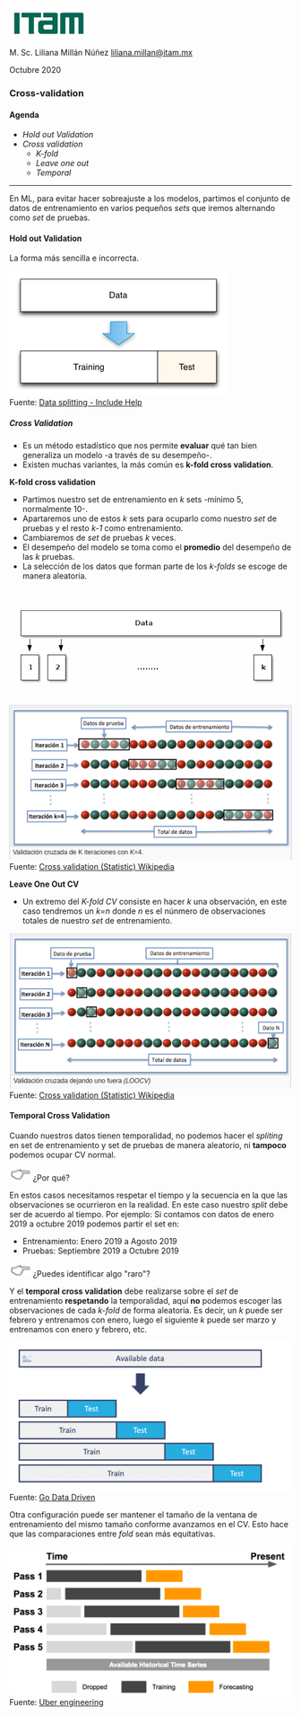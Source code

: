 ![](../images/itam_logo.png)

M. Sc. Liliana Millán Núñez liliana.millan@itam.mx

Octubre 2020

### **Cross-validation**

#### Agenda

+ *Hold out Validation*
+ *Cross validation*
  + *K-fold*
  + *Leave one out*
  + *Temporal*

****

En ML, para evitar hacer sobreajuste a los modelos, partimos el conjunto de datos de entrenamiento en varios pequeños *sets* que iremos alternando como *set* de pruebas.  

#### Hold out Validation

La forma más sencilla e incorrecta.

![](../images/hold-out.png)
<br>
Fuente: [Data splitting - Include Help](https://www.includehelp.com/ml-ai/data-splitting.aspx)

##### Cross Validation

+ Es un método estadístico que nos permite **evaluar** qué tan bien generaliza un modelo -a través de su desempeño-.
+ Existen muchas variantes, la más común es **k-fold cross validation**.

**K-fold cross validation**

+ Partimos nuestro set de entrenamiento en *k* sets -mínimo 5, normalmente 10-.
+ Apartaremos uno de estos *k* sets para ocuparlo como nuestro *set* de pruebas y el resto *k-1* como entrenamiento.
+ Cambiaremos de *set* de pruebas *k* veces.
+ El desempeño del modelo se toma como el **promedio** del desempeño de las *k* pruebas.
+ La selección de los datos que forman parte de los *k-folds* se escoge de manera aleatoria.

![](../images/k-fold-cv.png)
<br>

![](../images/k-fold.png)
<br>
Fuente: [Cross validation (Statistic) Wikipedia](https://en.wikipedia.org/wiki/Cross-validation_\(statistics\))


**Leave One Out CV**

+ Un extremo del *K-fold CV* consiste en hacer *k* una observación, en este caso tendremos un *k=n* donde *n* es el núnmero de observaciones totales de nuestro *set* de entrenamiento.

![](../images/loocv.png)
<br>
Fuente: [Cross validation (Statistic) Wikipedia](https://en.wikipedia.org/wiki/Cross-validation_\(statistics\))

#### Temporal Cross Validation

Cuando nuestros datos tienen temporalidad, no podemos hacer el *spliting* en set de entrenamiento y set de pruebas de manera aleatorio, ni **tampoco** podemos ocupar CV normal.

![](../images/pointer.png) ¿Por qué?

En estos casos necesitamos respetar el tiempo y la secuencia en la que las observaciones se ocurrieron en la realidad. En este caso nuestro *split* debe ser de acuerdo al tiempo. Por ejemplo: Si contamos con datos de enero 2019 a octubre 2019 podemos partir el set en:

+ Entrenamiento: Enero 2019 a Agosto 2019
+ Pruebas: Septiembre 2019 a Octubre 2019

![](../images/pointer.png) ¿Puedes identificar algo "raro"?

Y el **temporal cross validation** debe realizarse sobre el *set* de entrenamiento **respetando** la temporalidad, aquí **no** podemos escoger las observaciones de cada *k-fold* de forma aleatoria. Es decir, un *k* puede ser febrero y entrenamos con enero, luego el siguiente *k* puede ser marzo y entrenamos con enero y febrero, etc.

![](../images/temporal_cv.png)
<br>
Fuente: [Go Data Driven](https://blog.godatadriven.com/time-series-nested-cv)

Otra configuración puede ser mantener el tamaño de la ventana de entrenamiento del mismo tamaño conforme avanzamos en el CV. Esto hace que las comparaciones entre *fold* sean más equitativas.

![](../images/temporal_cv_2.png)
<br>
Fuente: [Uber engineering](https://blog.godatadriven.com/time-series-nested-cv)
